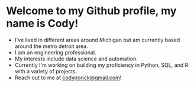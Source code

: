 # Welcome to my Github profile, my name is Cody! 
- I've lived in different areas around Michigan but am currently based around the metro detroit area.  
- I am an engineering professional.
- My interests include data science and automation.
- Currently I'm working on building my proficiency in Python, SQL, and R with a variety of projects.
- Reach out to me at codyjrorick@gmail.com! 

